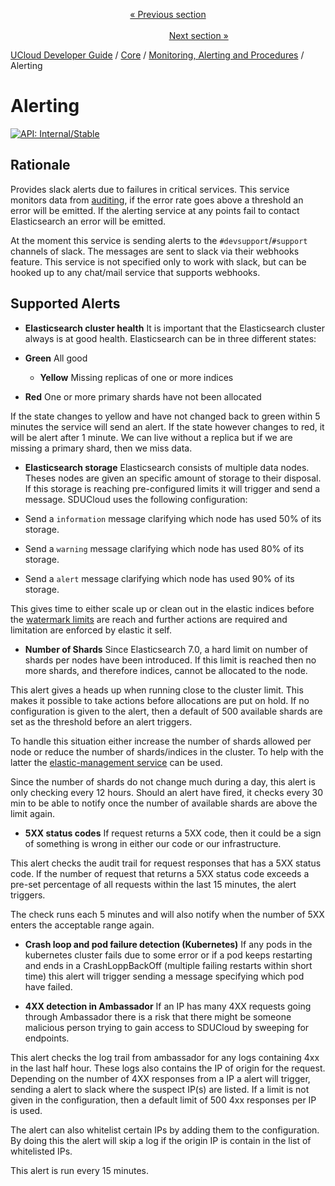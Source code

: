 <p align='center'>
<a href='/docs/developer-guide/core/monitoring/stolon-recovery.md'>« Previous section</a>
&nbsp;&nbsp;&nbsp;&nbsp;&nbsp;&nbsp;&nbsp;&nbsp;&nbsp;&nbsp;&nbsp;&nbsp;&nbsp;&nbsp;&nbsp;&nbsp;&nbsp;&nbsp;&nbsp;&nbsp;&nbsp;&nbsp;&nbsp;&nbsp;&nbsp;&nbsp;&nbsp;&nbsp;&nbsp;&nbsp;&nbsp;&nbsp;&nbsp;&nbsp;&nbsp;&nbsp;&nbsp;&nbsp;&nbsp;&nbsp;&nbsp;&nbsp;&nbsp;&nbsp;&nbsp;&nbsp;&nbsp;&nbsp;&nbsp;&nbsp;&nbsp;&nbsp;&nbsp;&nbsp;&nbsp;&nbsp;&nbsp;&nbsp;&nbsp;&nbsp;&nbsp;&nbsp;&nbsp;&nbsp;&nbsp;&nbsp;&nbsp;&nbsp;&nbsp;&nbsp;&nbsp;&nbsp;&nbsp;&nbsp;&nbsp;&nbsp;&nbsp;&nbsp;&nbsp;&nbsp;&nbsp;&nbsp;&nbsp;&nbsp;&nbsp;&nbsp;&nbsp;&nbsp;&nbsp;&nbsp;&nbsp;&nbsp;&nbsp;&nbsp;&nbsp;&nbsp;&nbsp;&nbsp;&nbsp;&nbsp;&nbsp;&nbsp;&nbsp;&nbsp;&nbsp;&nbsp;&nbsp;&nbsp;&nbsp;&nbsp;&nbsp;&nbsp;&nbsp;&nbsp;&nbsp;&nbsp;&nbsp;&nbsp;&nbsp;&nbsp;&nbsp;&nbsp;&nbsp;&nbsp;&nbsp;&nbsp;&nbsp;&nbsp;&nbsp;&nbsp;&nbsp;&nbsp;&nbsp;&nbsp;&nbsp;&nbsp;&nbsp;&nbsp;&nbsp;&nbsp;&nbsp;&nbsp;&nbsp;&nbsp;&nbsp;&nbsp;&nbsp;&nbsp;&nbsp;&nbsp;&nbsp;&nbsp;&nbsp;<a href='/docs/developer-guide/core/monitoring/scripts/redis.md'>Next section »</a>
</p>


[UCloud Developer Guide](/docs/developer-guide/README.md) / [Core](/docs/developer-guide/core/README.md) / [Monitoring, Alerting and Procedures](/docs/developer-guide/core/monitoring/README.md) / Alerting
# Alerting

[![API: Internal/Stable](https://img.shields.io/static/v1?label=API&message=Internal/Stable&color=red&style=flat-square)](/docs/developer-guide/core/api-conventions.md)


## Rationale

Provides slack alerts due to failures in critical services. This service
monitors data from [auditing](backend/service-lib/wiki/auditing.md), if the error
rate goes above a threshold an error will be emitted. If the alerting service
at any points fail to contact Elasticsearch an error will be emitted.

At the moment this service is sending alerts to the `#devsupport`/`#support`
    channels of slack. The messages are sent to slack via their webhooks feature.
This service is not specified only to work with slack, but can be hooked up to
any chat/mail service that supports webhooks.

## Supported Alerts

- **Elasticsearch cluster health**
It is important that the Elasticsearch cluster always is at good health. Elasticsearch can be in three different states:

- **Green**
All good
    - **Yellow**
Missing replicas of one or more indices
- **Red**
One or more primary shards have not been allocated

If the state changes to yellow and have not changed back to green within
    5 minutes the service will send an alert. If the state however changes to
red, it will be alert after 1 minute. We can live without a replica but if
we are missing a primary shard, then we miss data.

- **Elasticsearch storage**
    Elasticsearch consists of multiple data nodes. Theses nodes are given an
    specific amount of storage to their disposal. If this storage is reaching
    pre-configured limits it will trigger and send a message.
SDUCloud uses the following configuration:

- Send a `information` message clarifying which node has used 50% of its
storage.
- Send a `warning` message clarifying which node has used 80% of its storage.
- Send a `alert` message clarifying which node has used 90% of its storage.

This gives time to either scale up or clean out in the elastic indices
    before the [watermark limits](../elastic-management-service/README.md) are reach and further actions are required
and limitation are enforced by elastic it self.

- **Number of Shards**
Since Elasticsearch 7.0, a hard limit on number of shards per nodes have been introduced.
If this limit is reached then no more shards, and therefore indices, cannot be allocated to
the node.

This alert gives a heads up when running close to the cluster limit. This makes it possible to
take actions before allocations are put on hold. If no configuration is given to the alert, then
a default of 500 available shards are set as the threshold before an alert triggers.

To handle this situation either increase the number of shards allowed per node or reduce the number
of shards/indices in the cluster.
To help with the latter the [elastic-management service](../elastic-management-service/README.md) can be used.

Since the number of shards do not change much during a day, this alert is only
checking every 12 hours. Should an alert have fired, it checks every 30 min to be able to notify
once the number of available shards are above the limit again.

- **5XX status codes**
    If request returns a 5XX code, then it could be a sign of something is
wrong in either our code or our infrastructure.

This alert checks the audit
trail for request responses that has a 5XX status code.
If the number of request that returns a 5XX status code exceeds a pre-set
percentage of all requests within the last 15 minutes, the alert triggers.

The check runs each 5 minutes and will also notify when the number of 5XX
    enters the acceptable range again.

- **Crash loop and pod failure detection (Kubernetes)**
If any pods in the kubernetes cluster fails due to some error or if a pod
    keeps restarting and ends in a CrashLoppBackOff (multiple failing restarts
    within short time) this alert will trigger sending a message specifying which
pod have failed.

- **4XX detection in Ambassador**
If an IP has many 4XX requests going through Ambassador there is a risk
that there might be someone malicious person trying to gain access to SDUCloud by
    sweeping for endpoints.

This alert checks the log trail from ambassador for any logs containing 4xx
in the last half hour. These logs also contains the IP of origin for the request.
Depending on the number of 4XX responses from a IP a alert will trigger, sending
a alert to slack where the suspect IP(s) are listed. If a limit is not given in the
configuration, then a default limit of 500 4xx responses per IP is used.

The alert can also whitelist certain IPs by adding them to the configuration.
By doing this the alert will skip a log if the origin IP is contain in the list of
whitelisted IPs.

This alert is run every 15 minutes.


